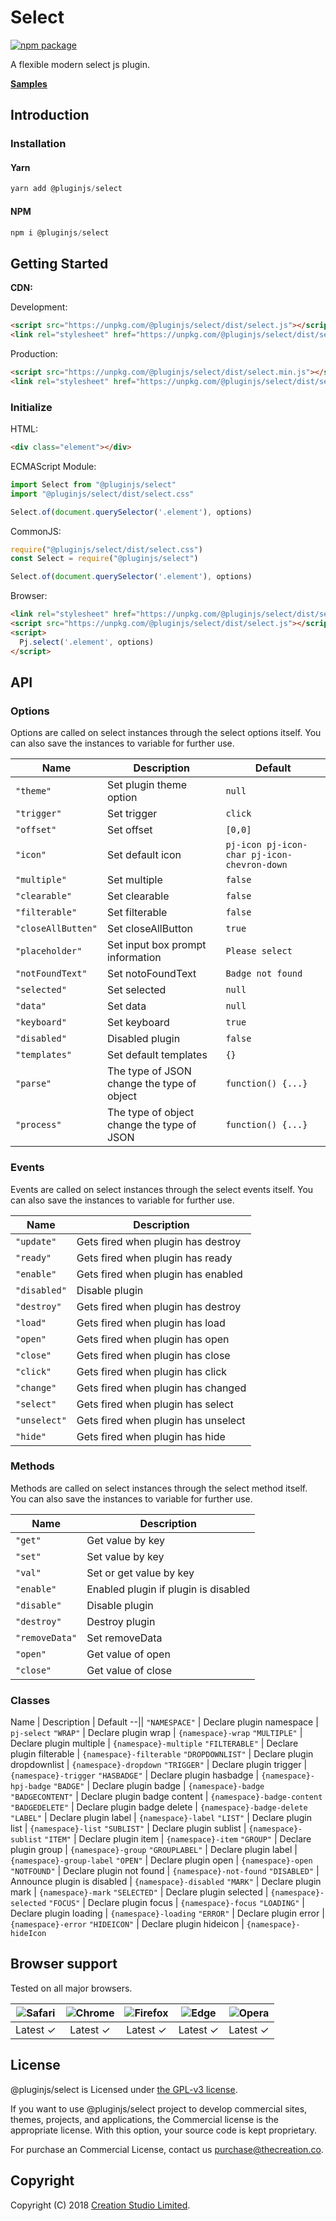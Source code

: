# Select

[![npm package](https://img.shields.io/npm/v/@pluginjs/select.svg)](https://www.npmjs.com/package/@pluginjs/select)

A flexible modern select js plugin.

**[Samples](https://codesandbox.io/s/github/pluginjs/plugin.js/tree/master/modules/select/samples)**

## Introduction

### Installation

#### Yarn

```javascript
yarn add @pluginjs/select
```

#### NPM

```javascript
npm i @pluginjs/select
```

## Getting Started

**CDN:**

Development:

```html
<script src="https://unpkg.com/@pluginjs/select/dist/select.js"></script>
<link rel="stylesheet" href="https://unpkg.com/@pluginjs/select/dist/select.css">
```

Production:

```html
<script src="https://unpkg.com/@pluginjs/select/dist/select.min.js"></script>
<link rel="stylesheet" href="https://unpkg.com/@pluginjs/select/dist/select.min.css">
```

### Initialize

HTML:

```html
<div class="element"></div>
```

ECMAScript Module:

```javascript
import Select from "@pluginjs/select"
import "@pluginjs/select/dist/select.css"

Select.of(document.querySelector('.element'), options)
```

CommonJS:

```javascript
require("@pluginjs/select/dist/select.css")
const Select = require("@pluginjs/select")

Select.of(document.querySelector('.element'), options)
```

Browser:

```html
<link rel="stylesheet" href="https://unpkg.com/@pluginjs/select/dist/select.css">
<script src="https://unpkg.com/@pluginjs/select/dist/select.js"></script>
<script>
  Pj.select('.element', options)
</script>
```

## API

### Options

Options are called on select instances through the select options itself.
You can also save the instances to variable for further use.

Name | Description | Default
--|--|--
`"theme"` | Set plugin theme option | `null`
`"trigger"` | Set trigger | `click`
`"offset"` | Set offset | `[0,0]`
`"icon"` | Set default icon | `pj-icon pj-icon-char pj-icon-chevron-down`
`"multiple"` | Set multiple | `false`
`"clearable"` | Set clearable | `false`
`"filterable"` | Set filterable | `false`
`"closeAllButten"` | Set closeAllButton | `true`
`"placeholder"` | Set input box prompt information | `Please select`
`"notFoundText"` | Set notoFoundText | `Badge not found`
`"selected"` | Set selected | `null`
`"data"` | Set data | `null`
`"keyboard"` | Set keyboard | `true`
`"disabled"` | Disabled plugin | `false`
`"templates"` | Set default templates | `{}`
`"parse"` | The type of JSON change the type of object | `function() {...}`
`"process"` | The type of object change the type of JSON | `function() {...}`

### Events

Events are called on select instances through the select events itself.
You can also save the instances to variable for further use.

Name | Description
--|--
`"update"` | Gets fired when plugin has destroy
`"ready"` | Gets fired when plugin has ready
`"enable"` | Gets fired when plugin has enabled
`"disabled"` | Disable plugin
`"destroy"` | Gets fired when plugin has destroy
`"load"` | Gets fired when plugin has load
`"open"` | Gets fired when plugin has open
`"close"` | Gets fired when plugin has close
`"click"` | Gets fired when plugin has click
`"change"` | Gets fired when plugin has changed
`"select"` | Gets fired when plugin has select
`"unselect"` | Gets fired when plugin has unselect
`"hide"` | Gets fired when plugin has hide

### Methods

Methods are called on select instances through the select method itself.
You can also save the instances to variable for further use.

Name | Description
--|--
`"get"` | Get value by key
`"set"` | Set value by key
`"val"` | Set or get value by key
`"enable"` | Enabled plugin if plugin is disabled
`"disable"` | Disable plugin
`"destroy"` | Destroy plugin
`"removeData"` | Set removeData
`"open"` | Get value of open
`"close"` | Get value of close

### Classes

Name | Description | Default
--||
`"NAMESPACE"` | Declare plugin namespace | `pj-select`
`"WRAP"` | Declare plugin wrap | `{namespace}-wrap`
`"MULTIPLE"` | Declare plugin multiple | `{namespace}-multiple`
`"FILTERABLE"` | Declare plugin filterable | `{namespace}-filterable`
`"DROPDOWNLIST"` | Declare plugin dropdownlist | `{namespace}-dropdown`
`"TRIGGER"` | Declare plugin trigger | `{namespace}-trigger`
`"HASBADGE"` | Declare plugin hasbadge | `{namespace}-hpj-badge`
`"BADGE"` | Declare plugin badge | `{namespace}-badge`
`"BADGECONTENT"` | Declare plugin badge content | `{namespace}-badge-content`
`"BADGEDELETE"` | Declare plugin badge delete | `{namespace}-badge-delete`
`"LABEL"` | Declare plugin label | `{namespace}-label`
`"LIST"` | Declare plugin list | `{namespace}-list`
`"SUBLIST"` | Declare plugin sublist | `{namespace}-sublist`
`"ITEM"` | Declare plugin item | `{namespace}-item`
`"GROUP"` | Declare plugin group | `{namespace}-group`
`"GROUPLABEL"` | Declare plugin label | `{namespace}-group-label`
`"OPEN"` | Declare plugin open | `{namespace}-open`
`"NOTFOUND"` | Declare plugin not found | `{namespace}-not-found`
`"DISABLED"` | Announce plugin is disabled | `{namespace}-disabled`
`"MARK"` | Declare plugin mark | `{namespace}-mark`
`"SELECTED"` | Declare plugin selected | `{namespace}-selected`
`"FOCUS"` | Declare plugin focus | `{namespace}-focus`
`"LOADING"` | Declare plugin loading | `{namespace}-loading`
`"ERROR"` | Declare plugin error | `{namespace}-error`
`"HIDEICON"` | Declare plugin hideicon | `{namespace}-hideIcon`

## Browser support

Tested on all major browsers.

| <img src="https://raw.githubusercontent.com/alrra/browser-logos/master/src/safari/safari_32x32.png" alt="Safari"> | <img src="https://raw.githubusercontent.com/alrra/browser-logos/master/src/chrome/chrome_32x32.png" alt="Chrome"> | <img src="https://raw.githubusercontent.com/alrra/browser-logos/master/src/firefox/firefox_32x32.png" alt="Firefox"> | <img src="https://raw.githubusercontent.com/alrra/browser-logos/master/src/edge/edge_32x32.png" alt="Edge"> | <img src="https://raw.githubusercontent.com/alrra/browser-logos/master/src/opera/opera_32x32.png" alt="Opera"> |
|:--:|:--:|:--:|:--:|:--:|
| Latest ✓ | Latest ✓ | Latest ✓ | Latest ✓ | Latest ✓ |

## License

@pluginjs/select is Licensed under [the GPL-v3 license](LICENSE).

If you want to use @pluginjs/select project to develop commercial sites, themes, projects, and applications, the Commercial license is the appropriate license. With this option, your source code is kept proprietary.

For purchase an Commercial License, contact us purchase@thecreation.co.

## Copyright

Copyright (C) 2018 [Creation Studio Limited](creationstudio.com).